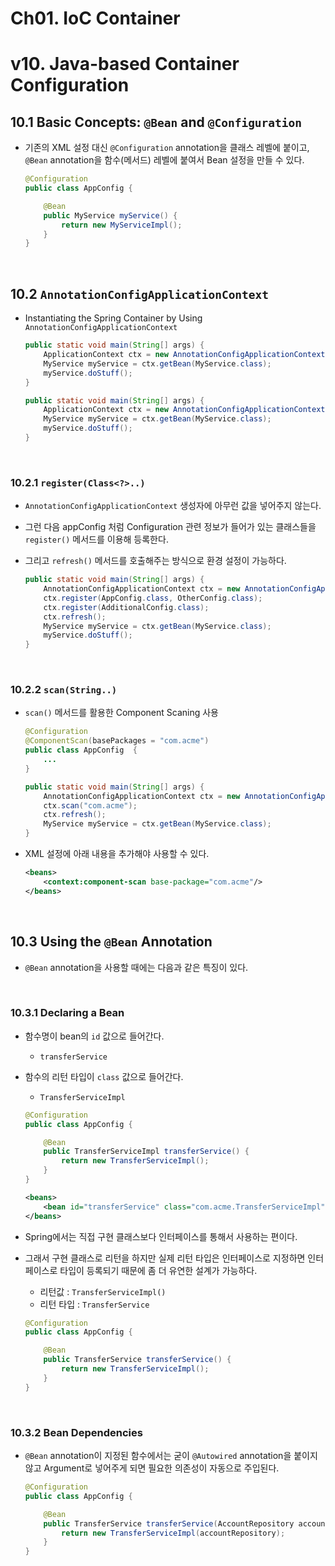 # Ch01. IoC Container

# v10. Java-based Container Configuration

## 10.1 Basic Concepts: `@Bean` and `@Configuration`

- 기존의 XML 설정 대신 `@Configuration` annotation을 클래스 레벨에 붙이고, `@Bean` annotation을 함수(메서드) 레벨에 붙여서 Bean 설정을 만들 수 있다.

  ```java
  @Configuration
  public class AppConfig {
  
      @Bean
      public MyService myService() {
          return new MyServiceImpl();
      }
  }
  ```

<br>

## 10.2 `AnnotationConfigApplicationContext`

- Instantiating the Spring Container by Using `AnnotationConfigApplicationContext`

  ```java
  public static void main(String[] args) {
      ApplicationContext ctx = new AnnotationConfigApplicationContext(AppConfig.class);
      MyService myService = ctx.getBean(MyService.class);
      myService.doStuff();
  }
  ```

  ```java
  public static void main(String[] args) {
      ApplicationContext ctx = new AnnotationConfigApplicationContext(MyServiceImpl.class, Dependency1.class, Dependency2.class);
      MyService myService = ctx.getBean(MyService.class);
      myService.doStuff();
  }
  ```

<br>

### 10.2.1 `register(Class<?>..)`

- `AnnotationConfigApplicationContext` 생성자에 아무런 값을 넣어주지 않는다.

- 그런 다음 appConfig 처럼 Configuration 관련 정보가 들어가 있는 클래스들을 `register()` 메서드를 이용해 등록한다.

- 그리고 `refresh()` 메서드를 호출해주는 방식으로 환경 설정이 가능하다.

  ```java
  public static void main(String[] args) {
      AnnotationConfigApplicationContext ctx = new AnnotationConfigApplicationContext();
      ctx.register(AppConfig.class, OtherConfig.class);
      ctx.register(AdditionalConfig.class);
      ctx.refresh();
      MyService myService = ctx.getBean(MyService.class);
      myService.doStuff();
  }
  ```

<br>

### 10.2.2 `scan(String..)`

- `scan()` 메서드를 활용한 Component Scaning 사용

  ```java
  @Configuration
  @ComponentScan(basePackages = "com.acme") 
  public class AppConfig  {
      ...
  }
  ```

  ```java
  public static void main(String[] args) {
      AnnotationConfigApplicationContext ctx = new AnnotationConfigApplicationContext();
      ctx.scan("com.acme");
      ctx.refresh();
      MyService myService = ctx.getBean(MyService.class);
  }
  ```

- XML 설정에 아래 내용을 추가해야 사용할 수 있다.

  ```xml
  <beans>
      <context:component-scan base-package="com.acme"/>
  </beans>
  ```

<br>

## 10.3 Using the `@Bean` Annotation

- `@Bean` annotation을 사용할 때에는 다음과 같은 특징이 있다.

<br>

### 10.3.1 Declaring a Bean

- 함수명이 bean의 `id` 값으로 들어간다.

  - `transferService`

- 함수의 리턴 타입이 `class` 값으로 들어간다.

  - `TransferServiceImpl`

  ```java
  @Configuration
  public class AppConfig {
  
      @Bean
      public TransferServiceImpl transferService() {
          return new TransferServiceImpl();
      }
  }
  ```

  ```xml
  <beans>
      <bean id="transferService" class="com.acme.TransferServiceImpl"/>
  </beans>
  ```

- Spring에서는 직접 구현 클래스보다 인터페이스를 통해서 사용하는 편이다.

- 그래서 구현 클래스로 리턴을 하지만 실제 리턴 타입은 인터페이스로 지정하면 인터페이스로 타입이 등록되기 때문에 좀 더 유연한 설계가 가능하다.

  - 리턴값 : `TransferServiceImpl()`
  - 리턴 타입 : `TransferService`

  ```java
  @Configuration
  public class AppConfig {
  
      @Bean
      public TransferService transferService() {
          return new TransferServiceImpl();
      }
  }
  ```

<br>

### 10.3.2 Bean Dependencies

- `@Bean` annotation이 지정된 함수에서는 굳이 `@Autowired` annotation을 붙이지 않고 Argument로 넣어주게 되면 필요한 의존성이 자동으로 주입된다.

  ```java
  @Configuration
  public class AppConfig {
  
      @Bean
      public TransferService transferService(AccountRepository accountRepository) {
          return new TransferServiceImpl(accountRepository);
      }
  }
  ```

  